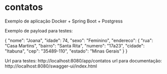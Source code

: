 # contatos
Exemplo de aplicação Docker + Spring Boot + Postgress


Exemplo de payload para testes:

{
    "nome": "Joana",
    "idade": 74,
    "sexo": "Feminino",
    "endereco": {
      "rua": "Casa Martins",
      "bairro": "Santa Rita",
      "numero": "17a23",
      "cidade": "Itabuna",
      "cep": "35489-110",
      "estado": "Minas Gerais"
    }
}


Url para testes: http://localhost:8080/app/contatos
url para documentação: http://localhost:8080/swagger-ui/index.html
